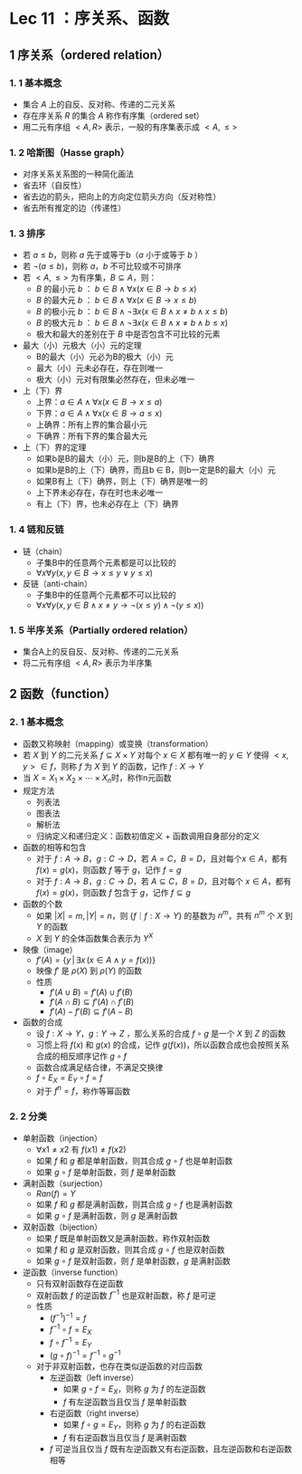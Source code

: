 # Lec 11 ：序关系、函数
## 1 序关系（ordered relation）
### 1. 1 基本概念
* 集合 $A$ 上的自反、反对称、传递的二元关系
* 存在序关系 $R$ 的集合 $A$ 称作有序集（ordered set）
* 用二元有序组 $<A,R>$ 表示，一般的有序集表示成 $<A,≤>$
### 1. 2 哈斯图（Hasse graph）
* 对序关系关系图的一种简化画法
* 省去环（自反性）
* 省去边的箭头，把向上的方向定位箭头方向（反对称性）
* 省去所有推定的边（传递性）
### 1. 3 排序
* 若 $a ≤ b$，则称 $a$ 先于或等于b（$a$ 小于或等于 $b$ ）
* 若 $¬(a ≤ b)$，则称 $a，b$ 不可比较或不可排序
* 若 $< A, ≤>$ 为有序集，$B ⊆ A$，则：
  * $B$ 的最小元 $b$ ： $b ∈ B ∧ ∀x(x ∈ B → b ≤ x)$
  * $B$ 的最大元 $b$ ： $b ∈ B ∧ ∀x(x ∈ B → x ≤ b)$
  * $B$ 的极小元 $b$ ： $b ∈ B ∧ ¬∃x(x ∈ B ∧ x ≠ b ∧ x ≤ b)$
  * $B$ 的极大元 $b$ ： $b ∈ B ∧ ¬∃x(x ∈ B ∧ x ≠ b ∧ b ≤ x)$
  * 极大和最大的差别在于 $B$ 中是否包含不可比较的元素
* 最大（小）元极大（小）元的定理
  * B的最大（小）元必为B的极大（小）元
  * 最大（小）元未必存在，存在则唯一
  * 极大（小）元对有限集必然存在，但未必唯一
* 上（下）界
  * 上界：$a ∈ A ∧ ∀x(x ∈ B → x ≤ a)$
  * 下界：$a ∈ A ∧ ∀x(x ∈ B → a ≤ x)$
  * 上确界：所有上界的集合最小元
  * 下确界：所有下界的集合最大元
* 上（下）界的定理
  * 如果b是B的最大（小）元，则b是B的上（下）确界
  * 如果b是B的上（下）确界，而且b ∈ B，则b一定是B的最大（小）元
  * 如果B有上（下）确界，则上（下）确界是唯一的
  * 上下界未必存在，存在时也未必唯一
  * 有上（下）界，也未必存在上（下）确界
### 1. 4 链和反链
* 链（chain）
  * 子集B中的任意两个元素都是可以比较的
  * $∀x∀y(x, y ∈ B → x ≤ y ∨ y ≤ x)$
* 反链（anti-chain）
  * 子集B中的任意两个元素都不可以比较的
  * $∀x∀y(x, y ∈ B ∧ x ≠ y → ¬(x ≤ y) ∧ ¬(y ≤ x))$
### 1. 5 半序关系（Partially ordered relation）
* 集合A上的反自反、反对称、传递的二元关系
* 将二元有序组 $<A,R>$ 表示为半序集
## 2 函数（function）
### 2. 1 基本概念
* 函数又称映射（mapping）或变换（transformation）
* 若 $X$ 到 $Y$ 的二元关系 $f ⊆ X×Y$ 对每个 $x ∈ X$ 都有唯一的 $y ∈ Y$ 使得 $< x, y >∈ f$，则称 $f$ 为 $X$ 到 $Y$ 的函数，记作 $f: X → Y$
* 当 $X = X_1×X_2× ⋯×X_n$时，称作n元函数
* 规定方法
  * 列表法
  * 图表法
  * 解析法
  * 归纳定义和递归定义：函数初值定义 $+$ 函数调用自身部分的定义 
* 函数的相等和包含
  * 对于 $f: A → B， g: C → D$，若 $A = C，B = D$，且对每个$x ∈ A$，都有 $f (x) = g(x)$，则函数 $f$ 等于 $g$，记作 $f = g$
  * 对于 $f: A → B， g: C → D$，若 $A ⊆ C，B = D$，且对每个 $x ∈ A$，都有 $f (x) = g(x)$，则函数 $f$ 包含于 $g$，记作 $f ⊆ g$
* 函数的个数
  * 如果 $|X| = m, |Y| = n$，则 $\{f｜f: X → Y\}$ 的基数为 $n^m$，共有 $n^m$ 个 $X$ 到 $Y$ 的函数
  * $X$ 到 $Y$ 的全体函数集合表示为 $Y^X$
* 映像（image）
  * $f'(A) = \{y\,|\,∃x\,(x ∈ A ∧ y = f(x))\}$
  * 映像 $f'$ 是 $\rho(X)$ 到 $\rho(Y)$ 的函数
  * 性质
    * $f' (A ∪ B) = f'(A) ∪ f'(B)$
    * $f'( A ∩ B) ⊆ f'(A) ∩ f'(B)$
    * $f'(A) − f'(B) ⊆ f'(A − B)$
* 函数的合成
  * 设 $f: X → Y， g: Y → Z$ ，那么关系的合成 $f ∘ g$ 是一个 $X$ 到 $Z$ 的函数
  * 习惯上将 $f(x)$ 和 $g(x)$ 的合成，记作 $g(f(x))$，所以函数合成也会按照关系合成的相反顺序记作 $g ∘ f$
  * 函数合成满足结合律，不满足交换律
  * $f ∘ E_X = E_Y ∘ f = f$
  * 对于 $f^n = f$，称作等幂函数
### 2. 2 分类
* 单射函数（injection）
  * $∀x1 ≠ x2$ 有 $f(x1) ≠ f(x2)$
  * 如果 $f$ 和 $g$ 都是单射函数，则其合成 $g ∘ f$ 也是单射函数
  * 如果 $g ∘ f$ 是单射函数，则 $f$ 是单射函数
* 满射函数（surjection）
  * $Ran(f) = Y$
  * 如果 $f$ 和 $g$ 都是满射函数，则其合成 $g ∘ f$ 也是满射函数
  * 如果 $g ∘ f$ 是满射函数，则 $g$ 是满射函数
* 双射函数（bijection）
  * 如果 $f$ 既是单射函数又是满射函数，称作双射函数
  * 如果 $f$ 和 $g$ 是双射函数，则其合成 $g ∘ f$ 也是双射函数
  * 如果 $g ∘ f$ 是双射函数，则 $f$ 是单射函数，$g$ 是满射函数
* 逆函数（inverse function）
  * 只有双射函数存在逆函数
  * 双射函数 $f$ 的逆函数 $f^{-1}$ 也是双射函数，称 $f$ 是可逆
  * 性质
    * $(f^{-1})^{-1} = f$
    * $f^{-1} ∘ f = E_X$
    * $f ∘ f^{-1} = E_Y$
    * $(g ∘ f)^{-1}= f^{-1} ∘ g^{-1}$
  * 对于非双射函数，也存在类似逆函数的对应函数
    * 左逆函数（left inverse）
      * 如果 $g∘ f = E_X$，则称 $g$ 为 $f$ 的左逆函数
      * $f$ 有左逆函数当且仅当 $f$ 是单射函数
    * 右逆函数（right inverse）
      * 如果 $f∘ g = E_Y$，则称 $g$ 为 $f$ 的右逆函数
      * $f$ 有右逆函数当且仅当 $f$ 是满射函数
    * $f$ 可逆当且仅当 $f$ 既有左逆函数又有右逆函数，且左逆函数和右逆函数相等
